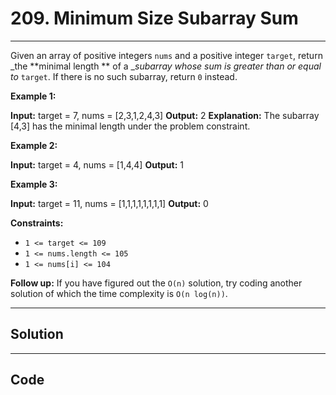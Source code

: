 # 209. Minimum Size Subarray Sum

---

Given an array of positive integers `nums` and a positive integer `target`, return _the **minimal length ** of a __subarray_ _whose sum is greater than or equal to_ `target`. If there is no such subarray, return `0` instead.

 

**Example 1:**


**Input:** target = 7, nums = [2,3,1,2,4,3]
**Output:** 2
**Explanation:** The subarray [4,3] has the minimal length under the problem constraint.


**Example 2:**


**Input:** target = 4, nums = [1,4,4]
**Output:** 1


**Example 3:**


**Input:** target = 11, nums = [1,1,1,1,1,1,1,1]
**Output:** 0


 

**Constraints:**

  * `1 <= target <= 109`
  * `1 <= nums.length <= 105`
  * `1 <= nums[i] <= 104`



 

**Follow up:** If you have figured out the `O(n)` solution, try coding another solution of which the time complexity is `O(n log(n))`.

---

## Solution



---

## Code
```python


```